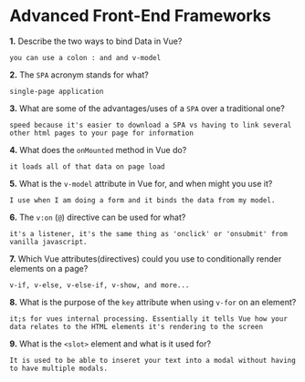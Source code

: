 # Advanced Front-End Frameworks


**1.** Describe the two ways to bind Data in Vue?
<!-- enter you answer in the space below -->
```
you can use a colon : and and v-model
```

**2.** The `SPA` acronym stands for what?
<!-- enter you answer in the space below -->
```
single-page application
```
**3.** What are some of the advantages/uses of a `SPA` over a traditional one?
<!-- enter you answer in the space below -->
```
speed because it's easier to download a SPA vs having to link several other html pages to your page for information
```
**4.** What does the `onMounted` method in Vue do?
<!-- enter you answer in the space below -->
```
it loads all of that data on page load
```
**5.** What is the `v-model` attribute in Vue for, and when might you use it?
<!-- enter you answer in the space below -->
```
I use when I am doing a form and it binds the data from my model.
```
**6.** The `v:on` (`@`) directive can be used for what?
<!-- enter you answer in the space below -->
```
it's a listener, it's the same thing as 'onclick' or 'onsubmit' from vanilla javascript.
```
**7.** Which Vue attributes(directives) could you use to conditionally render elements on a page?
<!-- enter you answer in the space below -->
```
v-if, v-else, v-else-if, v-show, and more...
```
**8.** What is the purpose of the `key` attribute when using `v-for` on an element?
<!-- enter you answer in the space below -->
```
it;s for vues internal processing. Essentially it tells Vue how your data relates to the HTML elements it's rendering to the screen
```
**9.** What is the `<slot>` element and what is it used for?
<!-- enter you answer in the space below -->
```
It is used to be able to inseret your text into a modal without having to have multiple modals.
```
